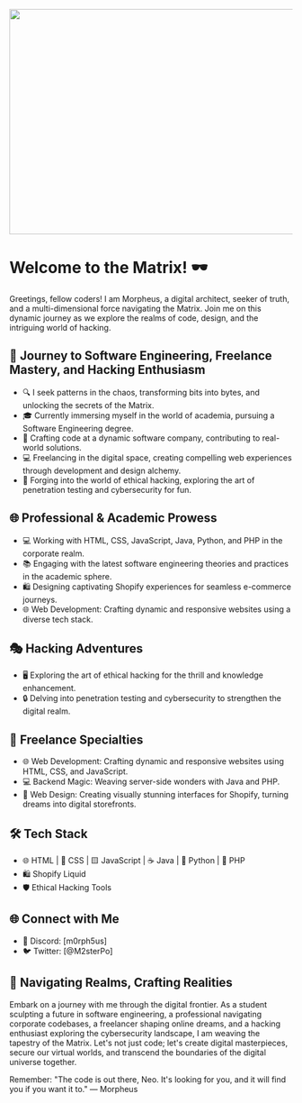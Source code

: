 <!-- Add a Matrix-style animation to your GitHub profile -->
<p align="center">
  <img src="https://gist.githubusercontent.com/yourusername/yourgistid/raw/matrix.svg" width="800" height="400">
</p>

<!-- Your other content goes here -->
# Welcome to the Matrix! 🕶️

Greetings, fellow coders! I am Morpheus, a digital architect, seeker of truth, and a multi-dimensional force navigating the Matrix. Join me on this dynamic journey as we explore the realms of code, design, and the intriguing world of hacking.

## 🚀 Journey to Software Engineering, Freelance Mastery, and Hacking Enthusiasm

- 🔍 I seek patterns in the chaos, transforming bits into bytes, and unlocking the secrets of the Matrix.
- 🎓 Currently immersing myself in the world of academia, pursuing a Software Engineering degree.
- 💼 Crafting code at a dynamic software company, contributing to real-world solutions.
- 💻 Freelancing in the digital space, creating compelling web experiences through development and design alchemy.
- 🎩 Forging into the world of ethical hacking, exploring the art of penetration testing and cybersecurity for fun.

## 🌐 Professional & Academic Prowess

- 💻 Working with HTML, CSS, JavaScript, Java, Python, and PHP in the corporate realm.
- 📚 Engaging with the latest software engineering theories and practices in the academic sphere.
- 🛍️ Designing captivating Shopify experiences for seamless e-commerce journeys.
- 🌐 Web Development: Crafting dynamic and responsive websites using a diverse tech stack.

## 🎭 Hacking Adventures

- 🖥️ Exploring the art of ethical hacking for the thrill and knowledge enhancement.
- 🔒 Delving into penetration testing and cybersecurity to strengthen the digital realm.

## 💼 Freelance Specialties

- 🌐 Web Development: Crafting dynamic and responsive websites using HTML, CSS, and JavaScript.
- 💻 Backend Magic: Weaving server-side wonders with Java and PHP.
- 🎨 Web Design: Creating visually stunning interfaces for Shopify, turning dreams into digital storefronts.

## 🛠️ Tech Stack

- 🌐 HTML | 🎨 CSS | 🟨 JavaScript | ☕ Java | 🐍 Python | 🚀 PHP
- 🛍️ Shopify Liquid
- 🛡️ Ethical Hacking Tools

## 🌐 Connect with Me

<!--- 📧 Email: -->
- 💬 Discord: [m0rph5us]
- 🐦 Twitter: [@M2sterPo]
<!-- - 🔗 LinkedIn: 
- 🌐 Portfolio: [morpheus.codes](https://morpheus.codes) -->

## 🚀 Navigating Realms, Crafting Realities

Embark on a journey with me through the digital frontier. As a student sculpting a future in software engineering, a professional navigating corporate codebases, a freelancer shaping online dreams, and a hacking enthusiast exploring the cybersecurity landscape, I am weaving the tapestry of the Matrix. Let's not just code; let's create digital masterpieces, secure our virtual worlds, and transcend the boundaries of the digital universe together.

Remember: "The code is out there, Neo. It's looking for you, and it will find you if you want it to." — Morpheus

<!--
Unleash your creativity, transcend boundaries, and let's craft the future of the web together!
-->

<!-- Add the rest of your profile content below this line -->
